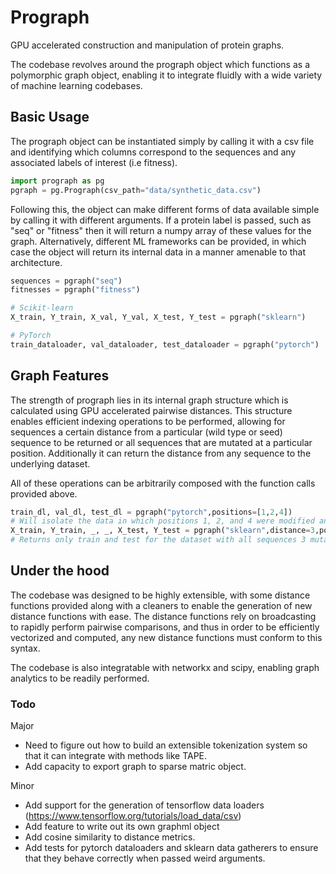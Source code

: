 # Prograph
GPU accelerated construction and manipulation of protein graphs.

The codebase revolves around the prograph object which functions as a polymorphic graph object, enabling it to integrate fluidly
with a wide variety of machine learning codebases.

## Basic Usage
The prograph object can be instantiated simply by calling it with a csv file and identifying which columns correspond to
the sequences and any associated labels of interest (i.e fitness).

```python
import prograph as pg
pgraph = pg.Prograph(csv_path="data/synthetic_data.csv")
```

Following this, the object can make different forms of data available simple by calling it with different arguments. If a protein label
is passed, such as "seq" or "fitness" then it will return a numpy array of these values for the graph. Alternatively, different ML frameworks can be provided, in which case the object will return its internal data in a manner amenable to that architecture.

```python
sequences = pgraph("seq")
fitnesses = pgraph("fitness")

# Scikit-learn
X_train, Y_train, X_val, Y_val, X_test, Y_test = pgraph("sklearn")

# PyTorch
train_dataloader, val_dataloader, test_dataloader = pgraph("pytorch")
```

## Graph Features

The strength of prograph lies in its internal graph structure which is calculated using GPU accelerated pairwise distances. This structure enables efficient indexing operations to be performed, allowing for sequences a certain distance from a particular (wild type or seed) sequence to be returned or all sequences that are mutated at a particular position. Additionally it can return the distance from any sequence to the underlying dataset.

All of these operations can be arbitrarily composed with the function calls provided above.

```python
train_dl, val_dl, test_dl = pgraph("pytorch",positions=[1,2,4])
# Will isolate the data in which positions 1, 2, and 4 were modified and return dataloaders associated with it.
X_train, Y_train, _, _, X_test, Y_test = pgraph("sklearn",distance=3,positions=[2,9,11],split=[0.8,0.2])
# Returns only train and test for the dataset with all sequences 3 mutations from wild type only mutated at positions 2, 9, and 11.
```
## Under the hood
The codebase was designed to be highly extensible, with some distance functions provided along with a cleaners to enable the generation of new distance functions with ease. The distance functions rely on broadcasting to rapidly perform pairwise comparisons, and thus in order to be efficiently vectorized and computed, any new distance functions must conform to this syntax.

The codebase is also integratable with networkx and scipy, enabling graph analytics to be readily performed.

### Todo
Major
- Need to figure out how to build an extensible tokenization system so that it can integrate with methods like TAPE.
- Add capacity to export graph to sparse matric object.

Minor
- Add support for the generation of tensorflow data loaders (https://www.tensorflow.org/tutorials/load_data/csv)
- Add feature to write out its own graphml object
- Add cosine similarity to distance metrics.
- Add tests for pytorch dataloaders and sklearn data gatherers to ensure that they behave correctly when passed weird arguments.
